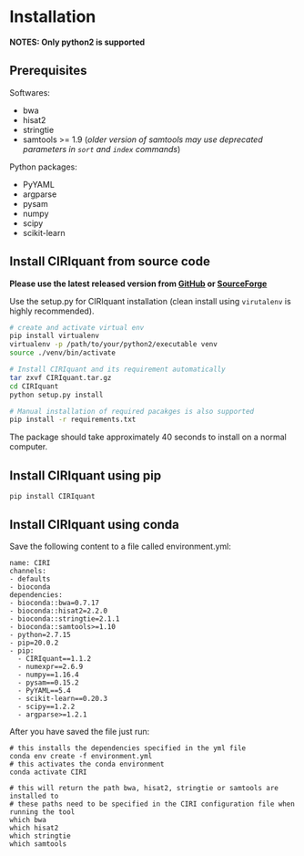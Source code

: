 # Installation

**NOTES: Only python2 is supported**

## Prerequisites

Softwares:
- bwa
- hisat2
- stringtie
- samtools >= 1.9 (*older version of samtools may use deprecated parameters in `sort` and `index` commands*)

Python packages:
- PyYAML
- argparse
- pysam
- numpy
- scipy
- scikit-learn

## Install CIRIquant from source code

**Please use the latest released version from [GitHub](https://github.com/Kevinzjy/CIRIquant/releases) or [SourceForge](https://sourceforge.net/projects/ciri/files/CIRIquant/)**

Use the setup.py for CIRIquant installation (clean install using `virutalenv` is highly recommended).

```bash
# create and activate virtual env
pip install virtualenv
virtualenv -p /path/to/your/python2/executable venv
source ./venv/bin/activate

# Install CIRIquant and its requirement automatically
tar zxvf CIRIquant.tar.gz
cd CIRIquant
python setup.py install

# Manual installation of required pacakges is also supported
pip install -r requirements.txt
```

The package should take approximately 40 seconds to install on a normal computer.

## Install CIRIquant using pip

```
pip install CIRIquant
```

## Install CIRIquant using conda

Save the following content to a file called environment.yml:

```
name: CIRI
channels:
- defaults
- bioconda
dependencies:
- bioconda::bwa=0.7.17
- bioconda::hisat2=2.2.0
- bioconda::stringtie=2.1.1
- bioconda::samtools>=1.10
- python=2.7.15
- pip=20.0.2
- pip:
  - CIRIquant==1.1.2
  - numexpr==2.6.9
  - numpy==1.16.4
  - pysam==0.15.2
  - PyYAML==5.4
  - scikit-learn==0.20.3
  - scipy==1.2.2
  - argparse>=1.2.1
```

After you have saved the file just run: 
```
# this installs the dependencies specified in the yml file
conda env create -f environment.yml
# this activates the conda environment
conda activate CIRI

# this will return the path bwa, hisat2, stringtie or samtools are installed to
# these paths need to be specified in the CIRI configuration file when running the tool
which bwa
which hisat2
which stringtie
which samtools
```

